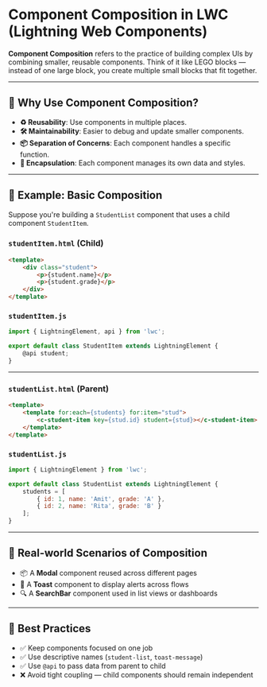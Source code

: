 # Component Composition in LWC (Lightning Web Components)

**Component Composition** refers to the practice of building complex UIs by combining smaller, reusable components. Think of it like LEGO blocks — instead of one large block, you create multiple small blocks that fit together.

---

## 🔹 Why Use Component Composition?

* **♻️ Reusability**: Use components in multiple places.
* **🛠 Maintainability**: Easier to debug and update smaller components.
* **📦 Separation of Concerns**: Each component handles a specific function.
* **🔐 Encapsulation**: Each component manages its own data and styles.

---

## 🔸 Example: Basic Composition

Suppose you're building a `StudentList` component that uses a child component `StudentItem`.

### `studentItem.html` (Child)

```html
<template>
    <div class="student">
        <p>{student.name}</p>
        <p>{student.grade}</p>
    </div>
</template>
```

### `studentItem.js`

```javascript
import { LightningElement, api } from 'lwc';

export default class StudentItem extends LightningElement {
    @api student;
}
```

---

### `studentList.html` (Parent)

```html
<template>
    <template for:each={students} for:item="stud">
        <c-student-item key={stud.id} student={stud}></c-student-item>
    </template>
</template>
```

### `studentList.js`

```javascript
import { LightningElement } from 'lwc';

export default class StudentList extends LightningElement {
    students = [
        { id: 1, name: 'Amit', grade: 'A' },
        { id: 2, name: 'Rita', grade: 'B' }
    ];
}
```

---

## 🔸 Real-world Scenarios of Composition

* 📦 A **Modal** component reused across different pages
* 🚨 A **Toast** component to display alerts across flows
* 🔍 A **SearchBar** component used in list views or dashboards

---

## 📌 Best Practices

* ✅ Keep components focused on one job
* ✅ Use descriptive names (`student-list`, `toast-message`)
* ✅ Use `@api` to pass data from parent to child
* ❌ Avoid tight coupling — child components should remain independent